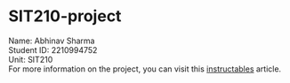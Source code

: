 # SIT210-project
Name: Abhinav Sharma <br>
Student ID: 2210994752 <br>
Unit: SIT210 <br>
For more information on the project, you can visit this <a href='https://www.instructables.com/LoRaWAN-Based-Smart-Helmet-for-Coal-Mine-Workers/'>instructables</a> article.

